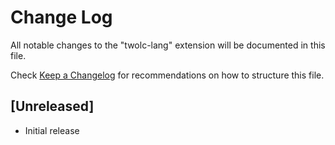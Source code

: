 # Change Log

All notable changes to the "twolc-lang" extension will be documented in this file.

Check [Keep a Changelog](http://keepachangelog.com/) for recommendations on how to structure this file.

## [Unreleased]

- Initial release